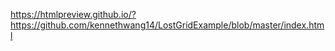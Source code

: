 https://htmlpreview.github.io/?https://github.com/kennethwang14/LostGridExample/blob/master/index.html
